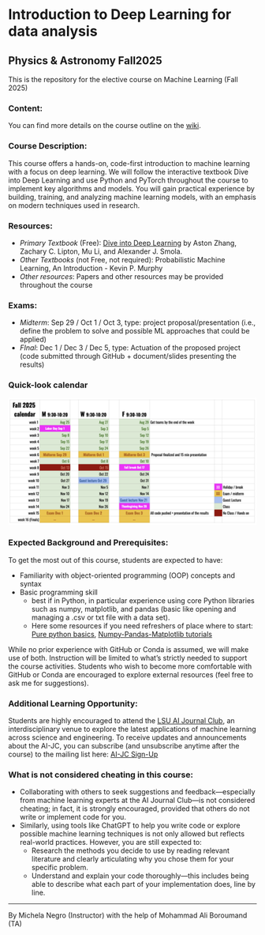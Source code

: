 # Introduction to Deep Learning for data analysis 
## Physics & Astronomy Fall2025
This is the repository for the elective course on Machine Learning (Fall 2025)

### Content: 
You can find more details on the course outline on the [wiki](https://github.com/nmik/P-A_ML_Fall2025/wiki).

### Course Description:
This course offers a hands-on, code-first introduction to machine learning with a focus on deep learning. We will follow the interactive textbook Dive into Deep Learning and use Python and PyTorch throughout the course to implement key algorithms and models. You will gain practical experience by building, training, and analyzing machine learning models, with an emphasis on modern techniques used in research.

### Resources:
- _Primary Textbook_ (Free): [Dive into Deep Learning](https://d2l.ai) by Aston Zhang, Zachary C. Lipton, Mu Li, and Alexander J. Smola.
- _Other Textbooks_ (not Free, not required): Probabilistic Machine Learning, An Introduction - Kevin P. Murphy 
- _Other resources_: Papers and other resources may be provided throughout the course

### Exams:
- _Midterm_: Sep 29 / Oct 1 / Oct 3, type: project proposal/presentation (i.e., define the problem to solve and possible ML approaches that could be applied)
- _FInal_: Dec 1 / Dec 3 / Dec 5, type: Actuation of the proposed project (code submitted through GitHub + document/slides presenting the results)

### Quick-look calendar
![Alt text](images/calendar.png)

### Expected Background and Prerequisites:
To get the most out of this course, students are expected to have:
- Familiarity with object-oriented programming (OOP) concepts and syntax
- Basic programming skill 
  - best if in Python, in particular experience using core Python libraries such as numpy, matplotlib, and pandas (basic like opening and managing a .csv or txt file with a data set).
  - Here some resources if you need refreshers of place where to start: [Pure python basics](https://github.com/jvdkwast/Python3_Jupyter_Notebook/blob/7fa1d238d56b8baa6f19a90a37c273f8699c2bad/PythonIntro.ipynb), [Numpy-Pandas-Matplotlib tutorials](https://github.com/veb-101/Numpy-Pandas-Matplotlib-Tutorial?tab=readme-ov-file)

While no prior experience with GitHub or Conda is assumed, we will make use of both. Instruction will be limited to what’s strictly needed to support the course activities. Students who wish to become more comfortable with GitHub or Conda are encouraged to explore external resources (feel free to ask me for suggestions).


### Additional Learning Opportunity:
Students are highly encouraged to attend the [LSU AI Journal Club](https://www.lsu.edu/science/news_events/ai-journal-club.php), an interdisciplinary venue to explore the latest applications of machine learning across science and engineering. To receive updates and announcements about the AI-JC, you can subscribe (and unsubscribe anytime after the course) to the mailing list here: [AI-JC Sign-Up](https://mail.cct.lsu.edu/mailman/listinfo/ai-club)

### What is not considered cheating in this course:
- Collaborating with others to seek suggestions and feedback—especially from machine learning experts at the AI Journal Club—is not considered cheating; in fact, it is strongly encouraged, provided that others do not write or implement code for you.
- Similarly, using tools like ChatGPT to help you write code or explore possible machine learning techniques is not only allowed but reflects real-world practices. However, you are still expected to:
  - Research the methods you decide to use by reading relevant literature and clearly articulating why you chose them for your specific problem.
  - Understand and explain your code thoroughly—this includes being able to describe what each part of your implementation does, line by line.

__________________________________________
By Michela Negro (Instructor)
with the help of Mohammad Ali Boroumand (TA)
